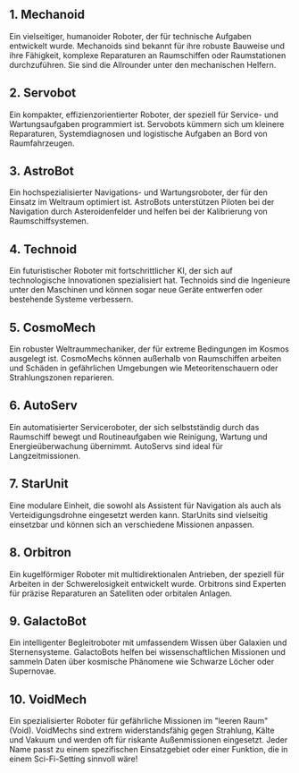 ## **1. Mechanoid**

Ein vielseitiger, humanoider Roboter, der für technische Aufgaben entwickelt wurde. Mechanoids sind bekannt für ihre robuste Bauweise und ihre Fähigkeit, komplexe Reparaturen an Raumschiffen oder Raumstationen durchzuführen. Sie sind die Allrounder unter den mechanischen Helfern.

## 2. **Servobot**

Ein kompakter, effizienzorientierter Roboter, der speziell für Service- und Wartungsaufgaben programmiert ist. Servobots kümmern sich um kleinere Reparaturen, Systemdiagnosen und logistische Aufgaben an Bord von Raumfahrzeugen.

## 3. **AstroBot**

Ein hochspezialisierter Navigations- und Wartungsroboter, der für den Einsatz im Weltraum optimiert ist. AstroBots unterstützen Piloten bei der Navigation durch Asteroidenfelder und helfen bei der Kalibrierung von Raumschiffsystemen.

## 4. **Technoid**

Ein futuristischer Roboter mit fortschrittlicher KI, der sich auf technologische Innovationen spezialisiert hat. Technoids sind die Ingenieure unter den Maschinen und können sogar neue Geräte entwerfen oder bestehende Systeme verbessern.

## 5. **CosmoMech**

Ein robuster Weltraummechaniker, der für extreme Bedingungen im Kosmos ausgelegt ist. CosmoMechs können außerhalb von Raumschiffen arbeiten und Schäden in gefährlichen Umgebungen wie Meteoritenschauern oder Strahlungszonen reparieren.

## 6. **AutoServ**

Ein automatisierter Serviceroboter, der sich selbstständig durch das Raumschiff bewegt und Routineaufgaben wie Reinigung, Wartung und Energieüberwachung übernimmt. AutoServs sind ideal für Langzeitmissionen.

## 7. **StarUnit**

Eine modulare Einheit, die sowohl als Assistent für Navigation als auch als Verteidigungsdrohne eingesetzt werden kann. StarUnits sind vielseitig einsetzbar und können sich an verschiedene Missionen anpassen.

## 8. **Orbitron**

Ein kugelförmiger Roboter mit multidirektionalen Antrieben, der speziell für Arbeiten in der Schwerelosigkeit entwickelt wurde. Orbitrons sind Experten für präzise Reparaturen an Satelliten oder orbitalen Anlagen.

## 9. **GalactoBot**

Ein intelligenter Begleitroboter mit umfassendem Wissen über Galaxien und Sternensysteme. GalactoBots helfen bei wissenschaftlichen Missionen und sammeln Daten über kosmische Phänomene wie Schwarze Löcher oder Supernovae.

## 10. **VoidMech**

Ein spezialisierter Roboter für gefährliche Missionen im "leeren Raum" (Void). VoidMechs sind extrem widerstandsfähig gegen Strahlung, Kälte und Vakuum und werden oft für riskante Außenmissionen eingesetzt. Jeder Name passt zu einem spezifischen Einsatzgebiet oder einer Funktion, die in einem Sci-Fi-Setting sinnvoll wäre!